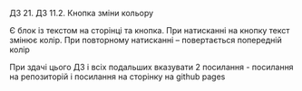 ДЗ 21. ДЗ 11.2. Кнопка зміни кольору

Є блок із текстом на сторінці та кнопка. При натисканні на кнопку текст змінює колір. При повторному натисканні – повертається попередній колір

При здачі цього ДЗ і всіх подальших вказувати 2 посилання - посилання на репозиторій і посилання на сторінку на github pages

